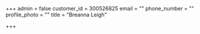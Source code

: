 +++
admin = false
customer_id = 300526825
email = ""
phone_number = ""
profile_photo = ""
title = "Breanna Leigh"

+++
